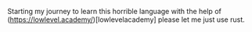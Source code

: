 Starting my journey to learn this horrible language with the help of (https://lowlevel.academy/)[lowlevelacademy] please let me just use rust.</br>




